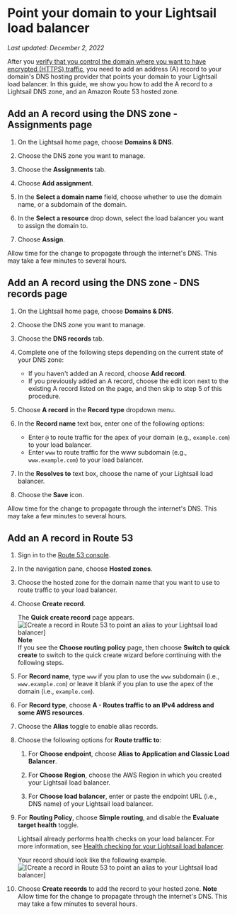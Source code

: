 # Point your domain to your Lightsail load balancer<a name="add-alias-record-for-lightsail-load-balancer"></a>

 *Last updated: December 2, 2022* 

After you [verify that you control the domain where you want to have encrypted \(HTTPS\) traffic](verify-tls-ssl-certificate-using-dns-cname-https.md), you need to add an address \(A\) record to your domain's DNS hosting provider that points your domain to your Lightsail load balancer\. In this guide, we show you how to add the A record to a Lightsail DNS zone, and an Amazon Route 53 hosted zone\.

## Add an A record using the DNS zone \- Assignments page<a name="add-a-record-assignments"></a>

1. On the Lightsail home page, choose **Domains & DNS**\.

1. Choose the DNS zone you want to manage\.

1. Choose the **Assignments** tab\.

1. Choose **Add assignment**\.

1. In the **Select a domain name** field, choose whether to use the domain name, or a subdomain of the domain\.

1. In the **Select a resource** drop down, select the load balancer you want to assign the domain to\.

1. Choose **Assign**\.

Allow time for the change to propagate through the internet's DNS\. This may take a few minutes to several hours\.

## Add an A record using the DNS zone \- DNS records page<a name="add-address-record-lightsail"></a>

1. On the Lightsail home page, choose **Domains & DNS**\.

1. Choose the DNS zone you want to manage\.

1. Choose the **DNS records** tab\.

1. Complete one of the following steps depending on the current state of your DNS zone:
   + If you haven't added an A record, choose **Add record**\.
   + If you previously added an A record, choose the edit icon next to the existing A record listed on the page, and then skip to step 5 of this procedure\.

1. Choose **A record** in the **Record type** dropdown menu\.

1. In the **Record name** text box, enter one of the following options:
   + Enter `@` to route traffic for the apex of your domain \(e\.g\., `example.com`\) to your load balancer\.
   + Enter `www` to route traffic for the www subdomain \(e\.g\., `www.example.com`\) to your load balancer\.

1. In the **Resolves to** text box, choose the name of your Lightsail load balancer\.

1. Choose the **Save** icon\.

Allow time for the change to propagate through the internet's DNS\. This may take a few minutes to several hours\.

## Add an A record in Route 53<a name="add-address-record-route-53"></a>

1. Sign in to the [Route 53 console](https://console.aws.amazon.com/route53)\.

1. In the navigation pane, choose **Hosted zones**\.

1. Choose the hosted zone for the domain name that you want to use to route traffic to your load balancer\.

1. Choose **Create record**\.

   The **Quick create record** page appears\.  
![\[Create a record in Route 53 to point an alias to your Lightsail load balancer\]](https://d9yljz1nd5001.cloudfront.net/en_us/f1c62fa5316bf1df017e7afb5a0e0a21/images/create-record-set-alias-record-route-53-blank.png)
**Note**  
If you see the **Choose routing policy** page, then choose **Switch to quick create** to switch to the quick create wizard before continuing with the following steps\.

1. For **Record name**, type `www` if you plan to use the `www` subdomain \(i\.e\., `www.example.com`\) or leave it blank if you plan to use the apex of the domain \(i\.e\., `example.com`\)\.

1. For **Record type**, choose **A \- Routes traffic to an IPv4 address and some AWS resources**\.

1. Choose the **Alias** toggle to enable alias records\.

1. Choose the following options for **Route traffic to**:

   1. For **Choose endpoint**, choose **Alias to Application and Classic Load Balancer**\.

   1. For **Choose Region**, choose the AWS Region in which you created your Lightsail load balancer\.

   1. For **Choose load balancer**, enter or paste the endpoint URL \(i\.e\., DNS name\) of your Lightsail load balancer\.

1. For **Routing Policy**, choose **Simple routing**, and disable the **Evaluate target health** toggle\.

   Lightsail already performs health checks on your load balancer\. For more information, see [Health checking for your Lightsail load balancer](enable-set-up-health-checking-for-lightsail-load-balancer-metrics.md)\.

   Your record should look like the following example\.  
![\[Create a record in Route 53 to point an alias to your Lightsail load balancer\]](https://d9yljz1nd5001.cloudfront.net/en_us/f1c62fa5316bf1df017e7afb5a0e0a21/images/create-record-set-alias-record-route-53.png)

1. Choose **Create records** to add the record to your hosted zone\.
**Note**  
Allow time for the change to propagate through the internet's DNS\. This may take a few minutes to several hours\.